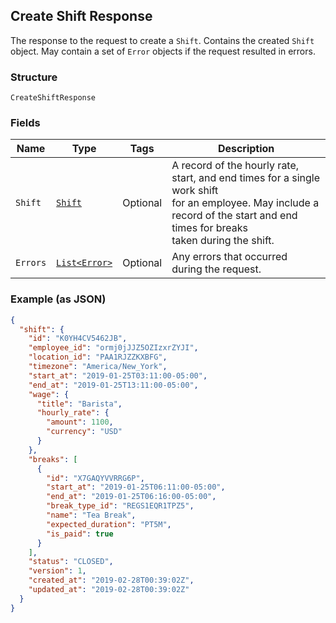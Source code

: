 ## Create Shift Response

The response to the request to create a `Shift`. Contains
the created `Shift` object. May contain a set of `Error` objects if
the request resulted in errors.

### Structure

`CreateShiftResponse`

### Fields

| Name | Type | Tags | Description |
|  --- | --- | --- | --- |
| `Shift` | [`Shift`](/doc/models/shift.md) | Optional | A record of the hourly rate, start, and end times for a single work shift <br>for an employee. May include a record of the start and end times for breaks <br>taken during the shift. |
| `Errors` | [`List<Error>`](/doc/models/error.md) | Optional | Any errors that occurred during the request. |

### Example (as JSON)

```json
{
  "shift": {
    "id": "K0YH4CV5462JB",
    "employee_id": "ormj0jJJZ5OZIzxrZYJI",
    "location_id": "PAA1RJZZKXBFG",
    "timezone": "America/New_York",
    "start_at": "2019-01-25T03:11:00-05:00",
    "end_at": "2019-01-25T13:11:00-05:00",
    "wage": {
      "title": "Barista",
      "hourly_rate": {
        "amount": 1100,
        "currency": "USD"
      }
    },
    "breaks": [
      {
        "id": "X7GAQYVVRRG6P",
        "start_at": "2019-01-25T06:11:00-05:00",
        "end_at": "2019-01-25T06:16:00-05:00",
        "break_type_id": "REGS1EQR1TPZ5",
        "name": "Tea Break",
        "expected_duration": "PT5M",
        "is_paid": true
      }
    ],
    "status": "CLOSED",
    "version": 1,
    "created_at": "2019-02-28T00:39:02Z",
    "updated_at": "2019-02-28T00:39:02Z"
  }
}
```

